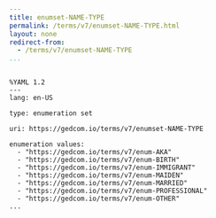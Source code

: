 ```yaml
---
title: enumset-NAME-TYPE
permalink: /terms/v7/enumset-NAME-TYPE.html
layout: none
redirect-from:
  - /terms/v7/enumset-NAME-TYPE
...
```


```

%YAML 1.2
---
lang: en-US

type: enumeration set

uri: https://gedcom.io/terms/v7/enumset-NAME-TYPE

enumeration values:
  - "https://gedcom.io/terms/v7/enum-AKA"
  - "https://gedcom.io/terms/v7/enum-BIRTH"
  - "https://gedcom.io/terms/v7/enum-IMMIGRANT"
  - "https://gedcom.io/terms/v7/enum-MAIDEN"
  - "https://gedcom.io/terms/v7/enum-MARRIED"
  - "https://gedcom.io/terms/v7/enum-PROFESSIONAL"
  - "https://gedcom.io/terms/v7/enum-OTHER"
...

```
